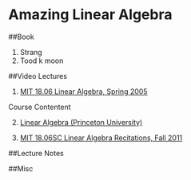 
# Amazing Linear Algebra #





##Book

1. Strang
2. Tood k moon


##Video Lectures

  1. [MIT 18.06 Linear Algebra, Spring 2005](https://www.youtube.com/playlist?list=PLE7DDD91010BC51F8)

  Course Contentent

  2. [Linear Algebra (Princeton University)](https://www.youtube.com/playlist?list=PLGqzsq0erqU7w7ZrTZ-pWWk4-AOkiGEGp)

  3. [MIT 18.06SC Linear Algebra Recitations, Fall 2011](https://www.youtube.com/playlist?list=PL221E2BBF13BECF6C)




##Lecture Notes 



##Misc

